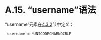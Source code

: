 A.15. “username”语法
=================
“username”元素在[4.3.2](../Section04/4.3.2.md)节中定义：

     username = *UNICODECHARNOCRLF